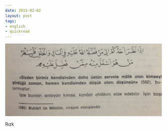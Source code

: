 ```yaml
---
date: 2015-02-02
layout: post
tags:
- english
- quickread
---
```


![](/images/tumblr_nj4ki6unes1u3gx2to1_1280.jpg)

Rızk
